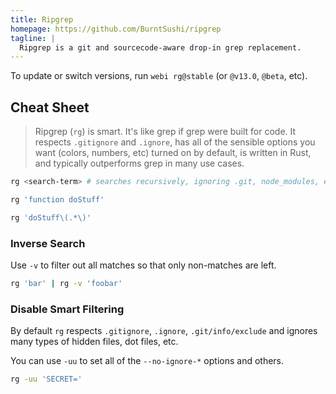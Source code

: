 ```yaml
---
title: Ripgrep
homepage: https://github.com/BurntSushi/ripgrep
tagline: |
  Ripgrep is a git and sourcecode-aware drop-in grep replacement.
---
```


To update or switch versions, run `webi rg@stable` (or `@v13.0`, `@beta`, etc).

## Cheat Sheet

> Ripgrep (`rg`) is smart. It's like grep if grep were built for code. It
> respects `.gitignore` and `.ignore`, has all of the sensible options you want
> (colors, numbers, etc) turned on by default, is written in Rust, and typically
> outperforms grep in many use cases.

```sh
rg <search-term> # searches recursively, ignoring .git, node_modules, etc
```

```sh
rg 'function doStuff'
```

```sh
rg 'doStuff\(.*\)'
```

### Inverse Search

Use `-v` to filter out all matches so that only non-matches are left.

```sh
rg 'bar' | rg -v 'foobar'
```

### Disable Smart Filtering

By default `rg` respects `.gitignore`, `.ignore`, `.git/info/exclude` and
ignores many types of hidden files, dot files, etc.

You can use `-uu` to set all of the `--no-ignore-*` options and others.

```sh
rg -uu 'SECRET='
```
